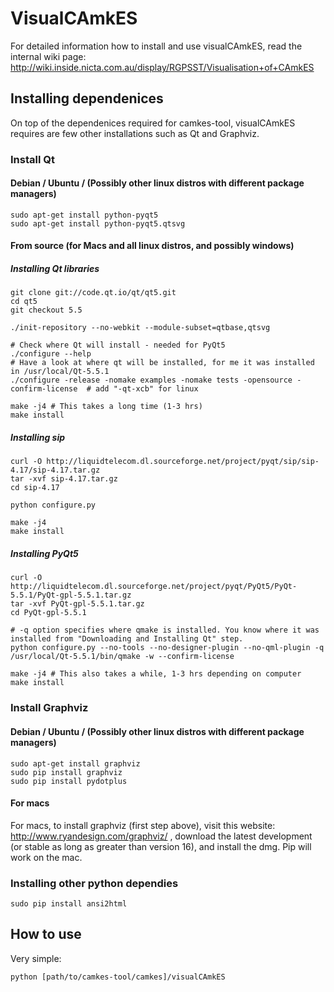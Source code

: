 # VisualCAmkES

For detailed information how to install and use visualCAmkES, read the internal wiki page: http://wiki.inside.nicta.com.au/display/RGPSST/Visualisation+of+CAmkES

## Installing dependenices
On top of the dependenices required for camkes-tool, visualCAmkES requires are few other installations such as Qt and Graphviz.

### Install Qt
#### Debian / Ubuntu / (Possibly other linux distros with different package managers)
```
sudo apt-get install python-pyqt5
sudo apt-get install python-pyqt5.qtsvg
```
#### From source (for Macs and all linux distros, and possibly windows)
##### Installing Qt libraries
```
git clone git://code.qt.io/qt/qt5.git
cd qt5
git checkout 5.5
 
./init-repository --no-webkit --module-subset=qtbase,qtsvg
  
# Check where Qt will install - needed for PyQt5
./configure --help
# Have a look at where qt will be installed, for me it was installed in /usr/local/Qt-5.5.1
./configure -release -nomake examples -nomake tests -opensource -confirm-license  # add "-qt-xcb" for linux

make -j4 # This takes a long time (1-3 hrs)
make install
```

##### Installing sip
```
curl -O http://liquidtelecom.dl.sourceforge.net/project/pyqt/sip/sip-4.17/sip-4.17.tar.gz
tar -xvf sip-4.17.tar.gz
cd sip-4.17
 
python configure.py

make -j4
make install
```

##### Installing PyQt5
```
curl -O http://liquidtelecom.dl.sourceforge.net/project/pyqt/PyQt5/PyQt-5.5.1/PyQt-gpl-5.5.1.tar.gz
tar -xvf PyQt-gpl-5.5.1.tar.gz
cd PyQt-gpl-5.5.1
 
# -q option specifies where qmake is installed. You know where it was installed from "Downloading and Installing Qt" step.
python configure.py --no-tools --no-designer-plugin --no-qml-plugin -q /usr/local/Qt-5.5.1/bin/qmake -w --confirm-license
  
make -j4 # This also takes a while, 1-3 hrs depending on computer
make install
```


### Install Graphviz
#### Debian / Ubuntu / (Possibly other linux distros with different package managers)
```
sudo apt-get install graphviz
sudo pip install graphviz
sudo pip install pydotplus
```
#### For macs
For macs, to install graphviz (first step above), visit this website: http://www.ryandesign.com/graphviz/ , download the latest development (or stable as long as greater than version 16), and install the dmg. Pip will work on the mac.

### Installing other python dependies
```
sudo pip install ansi2html
```

## How to use
Very simple: 
```
python [path/to/camkes-tool/camkes]/visualCAmkES
```
